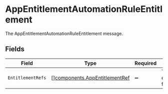 # AppEntitlementAutomationRuleEntitlement

The AppEntitlementAutomationRuleEntitlement message.


## Fields

| Field                                                                          | Type                                                                           | Required                                                                       | Description                                                                    |
| ------------------------------------------------------------------------------ | ------------------------------------------------------------------------------ | ------------------------------------------------------------------------------ | ------------------------------------------------------------------------------ |
| `EntitlementRefs`                                                              | [][components.AppEntitlementRef](../../models/components/appentitlementref.md) | :heavy_minus_sign:                                                             | The entitlementRefs field.                                                     |
